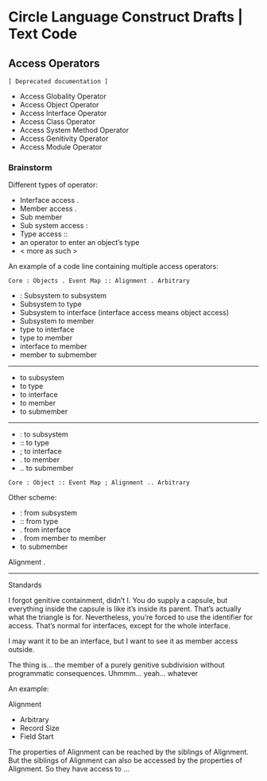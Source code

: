 ﻿Circle Language Construct Drafts | Text Code
============================================

Access Operators
----------------

`[ Deprecated documentation ]`

- Access Globality Operator
- Access Object Operator
- Access Interface Operator
- Access Class Operator
- Access System Method Operator
- Access Genitivity Operator
- Access Module Operator

### Brainstorm

Different types of operator:

- Interface access .
- Member access .
- Sub member
- Sub system access :
- Type access ::
- an operator to enter an object’s type
- < more as such >

An example of a code line containing multiple access operators:

```
Core : Objects . Event Map :: Alignment . Arbitrary
```

- : Subsystem to subsystem
- Subsystem to type
- Subsystem to interface (interface access means object access)
- Subsystem to member
- type to interface
- type to member
- interface to member
- member to submember
-----
- to subsystem
- to type
- to interface
- to member
- to submember
-----
- : to subsystem
- :: to type
- ; to interface
- . to member
- .. to submember

```
Core : Object :: Event Map ; Alignment .. Arbitrary
```

Other scheme:

- : from subsystem
- :: from type
- . from interface
- . from member to member
- to submember

Alignment . 

-----

Standards

I forgot genitive containment, didn’t I. You do supply a capsule, but everything inside the capsule is like it’s inside its parent. That’s actually what the triangle is for. Nevertheless, you’re forced to use the identifier for access. That’s normal for interfaces, except for the whole interface.

I may want it to be an interface, but I want to see it as member access outside.

The thing is… the member of a purely genitive subdivision without programmatic consequences. Uhmmm… yeah… whatever

An example:

Alignment
- Arbitrary
- Record Size
- Field Start

The properties of Alignment can be reached by the siblings of Alignment. But the siblings of Alignment can also be accessed by the properties of Alignment. So they have access to ...